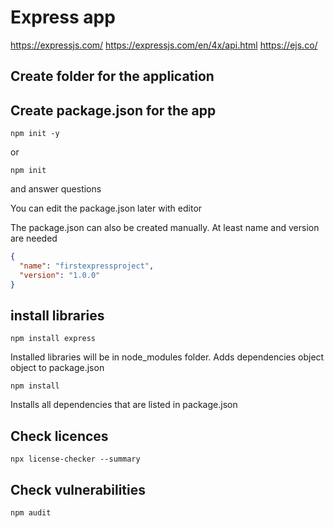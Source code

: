 # Express app

https://expressjs.com/
https://expressjs.com/en/4x/api.html
https://ejs.co/

## Create folder for the application

## Create package.json for the app

```shell
npm init -y
```

or

```shell
npm init
```

and answer questions

You can edit the package.json later with editor

The package.json can also be created manually. At least name and version are needed

```json
{
  "name": "firstexpressproject",
  "version": "1.0.0"
}
```

## install libraries

```shell
npm install express
```

Installed libraries will be in node_modules folder. Adds dependencies object object to package.json

```shell
npm install
```

Installs all dependencies that are listed in package.json

## Check licences

```shell
npx license-checker --summary
```

## Check vulnerabilities

```shell
npm audit
```

